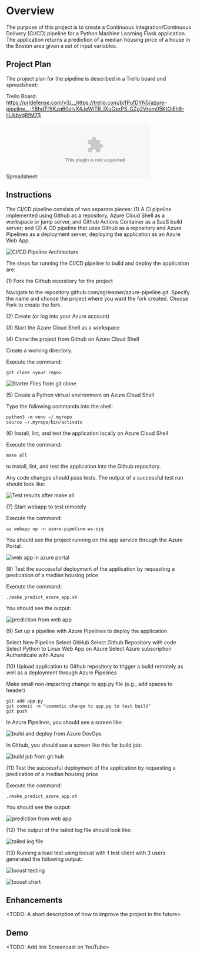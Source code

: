 # Overview

The purpose of this project is to create a Continuous Integration/Continuous Delivery (CI/CD) pipeline for a Python Machine Learning Flask application.  The application returns a prediction of a median housing price of a house in the Boston area given a set of input variables.

## Project Plan
The project plan for the pipeline is described in a Trello board and spreadsheet:

Trello Board: https://urldefense.com/v3/__https://trello.com/b/fPufDYN5/azure-pipeline__;!!BhdT!1tKzq60elvX4JeWiTR_IXuGxxPS_GZg2Vrom05KtOiEh6-HJkbvgRfM7$

Spreadsheet: ![Project Management spreadsheet](project-management-template-sjg.xlsx)

## Instructions

The CI/CD pipeline consists of two separate pieces: (1) A CI pipeline implemented using Github as a repository, Azure Cloud Shell as a workspace or jump server, and Github Actions Container as a SaaS build server; and (2) A CD pipeline that uses Github as a repository and Azure Pipelines as a deployment server, deploying the application as an Azure Web App.

![CI/CD Pipeline Architecture](/images/arch.jpg)

The steps for running the CI/CD pipeline to build and deploy the application are:

(1) Fork the Github repository for the project 

Navigate to the repository github.com/sgriesmer/azure-pipeline.git.
Specify the name and choose the project where you want the fork created.
Choose Fork to create the fork.

(2) Create (or log into your Azure account)

(3) Start the Azure Cloud Shell as a workspace

(4) Clone the project from Github on Azure Cloud Shell

Create a working directory.

Execute the command:

    git clone <your repo>

![Starter Files from git clone](/images/starter-files-from-git-clone.png)

(5) Create a Python virtual environment on Azure Cloud Shell

Type the following commands into the shell:

    python3 -m venv ~/.myrepo
    source ~/.myrepo/bin/activate

(6) Install, lint, and test the application locally on Azure Cloud Shell

Execute the command:

    make all

to install, lint, and test the application into the Github repository.

Any code changes should pass tests.  The output of a successful test run should look like:

![Test results after make all](/images/test-results-after-make-all.png)

(7) Start webapp to test remotely

Execute the command:

    az webapp up -n azure-pipeline-ws-sjg

You should see the project running on the app service through the Azure Portal:

![web app in azure portal](/images/azure-pipeline-ws-in-azure-portal.png)

(8) Test the successful deployment of the application by requesting a predication of a median housing price

Execute the command:

    ./make_predict_azure_app.sh

You should see the output:

![prediction from web app](/images/prediction-from-web-app.png)

(9) Set up a pipeline with Azure Pipelines to deploy the application

Select New Pipeline
Select GitHub
Select Github Repository with code
Select Python to Linux Web App on Azure
Select Azure subscription
Authenticate with Azure


(10) Upload application to Github repository to trigger a build remotely as well as a deployment through Azure Pipelines

Make small non-impacting change to app.py file (e.g., add spaces to header)

    git add app.py
    git commit -m "cosmetic change to app.py to test build"
    git push

In Azure Pipelines, you should see a screen like:

![build and deploy from Azure DevOps](/images/pipeline-build-and-destroy-from-azure-devops.png)

In Github, you should see a screen like this for build job:

![build job from git hub](/images/build-job-from-github.png)

(11) Test the successful deployment of the application by requesting a predication of a median housing price

Execute the command:

    ./make_predict_azure_app.sh

You should see the output:

![prediction from web app](/images/prediction-from-web-app.png)

(12) The output of the tailed log file should look like:

![tailed log file](/images/tailed-log-file.png)

(13) Running a load test using locust with 1 test client with 3 users generated the following output:

![locust testing](/images/locust-testing.png)

![locust chart](/images/locust-chart.png)


## Enhancements

<TODO: A short description of how to improve the project in the future>

## Demo 

<TODO: Add link Screencast on YouTube>



